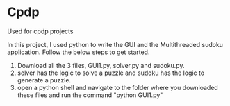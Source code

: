 # Cpdp
Used for cpdp projects

In this project, I used python to write the GUI and the Multithreaded sudoku application.
Follow the below steps to get started. 
1. Download all the 3 files, GUI1.py, solver.py and sudoku.py.
2. solver has the logic to solve a puzzle and sudoku has the logic to generate a puzzle. 
3. open a python shell and navigate to the folder where you downloaded these files and run the command "python GUI1.py"
